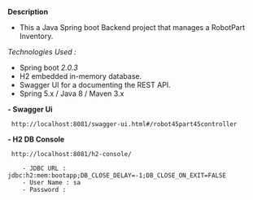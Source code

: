 
**Description**

   * This a Java Spring boot Backend project that manages a RobotPart Inventory.
   
   *Technologies Used :* 
   - Spring boot *2.0.3*    
   - H2 embedded in-memory database.    
   - Swagger UI for a documenting the REST API.
   - Spring 5.x / Java 8 / Maven 3.x
   
   
   
              
**- Swagger Ui**
     
     http://localhost:8081/swagger-ui.html#/robot45part45controller
   
**- H2 DB Console**  
    
     http://localhost:8081/h2-console/
   
        - JDBC URL : jdbc:h2:mem:bootapp;DB_CLOSE_DELAY=-1;DB_CLOSE_ON_EXIT=FALSE
        - User Name : sa
        - Password : 
   

